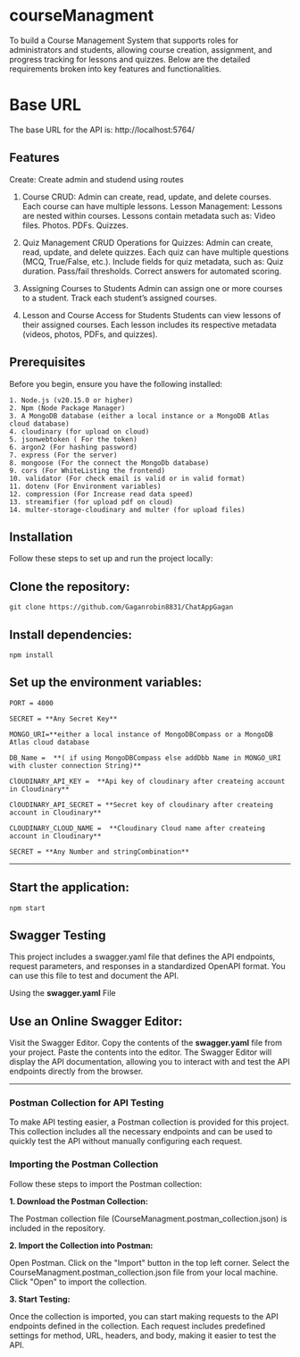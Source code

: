 # courseManagment
To build a Course Management System that supports roles for administrators and students, allowing course creation, assignment, and progress tracking for lessons and quizzes. Below are the detailed requirements broken into key features and functionalities.

# Base URL
The base URL for the API is:   http://localhost:5764/


## Features
Create: Create admin and studend  using routes
1. Course CRUD:
Admin can create, read, update, and delete courses.
Each course can have multiple lessons.
Lesson Management:
Lessons are nested within courses.
Lessons contain metadata such as:
Video files.
Photos.
PDFs.
Quizzes.

2. Quiz Management
CRUD Operations for Quizzes:
Admin can create, read, update, and delete quizzes.
Each quiz can have multiple questions (MCQ, True/False, etc.).
Include fields for quiz metadata, such as:
Quiz duration.
Pass/fail thresholds.
Correct answers for automated scoring.

4. Assigning Courses to Students
Admin can assign one or more courses to a student.
Track each student’s assigned courses.
5. Lesson and Course Access for Students
Students can view lessons of their assigned courses.
Each lesson includes its respective metadata (videos, photos, PDFs, and quizzes).



## Prerequisites
Before you begin, ensure you have the following installed:
```
1. Node.js (v20.15.0 or higher)
2. Npm (Node Package Manager)
3. A MongoDB database (either a local instance or a MongoDB Atlas cloud database)
4. cloudinary (for upload on cloud)
5. jsonwebtoken ( For the token)
6. argon2 (For hashing password)
7. express (For the server)
8. mongoose (For the connect the MongoDb database)
9. cors (For WhiteListing the frontend)
10. validator (For check email is valid or in valid format)
11. dotenv (For Environment variables)
12. compression (For Increase read data speed)
13. streamifier (for upload pdf on cloud)
14. multer-storage-cloudinary and multer (for upload files)

```
## Installation
Follow these steps to set up and run the project locally:

## Clone the repository:
```
git clone https://github.com/Gaganrobin8831/ChatAppGagan
```
## Install dependencies:
```
npm install
```
## Set up the environment variables:
```
PORT = 4000

SECRET = **Any Secret Key**

MONGO_URI=**either a local instance of MongoDBCompass or a MongoDB Atlas cloud database

DB_Name =  **( if using MongoDBCompass else addDbb Name in MONGO_URI with cluster connection String)**

ClOUDINARY_API_KEY =  **Api key of cloudinary after createing account in Cloudinary**

ClOUDINARY_API_SECRET = **Secret key of cloudinary after createing account in Cloudinary**

CLOUDINARY_CLOUD_NAME =  **Cloudinary Cloud name after createing account in Cloudinary**

SECRET = **Any Number and stringCombination**

```
------------------------------------------------------------------------------------------------------
## Start the application:
```
npm start
```

## Swagger Testing
This project includes a swagger.yaml file that defines the API endpoints, request parameters, and responses in a standardized OpenAPI format. You can use this file to test and document the API.

Using the **swagger.yaml** File
## Use an Online Swagger Editor:

Visit the Swagger Editor.
Copy the contents of the **swagger.yaml** file from your project.
Paste the contents into the editor.
The Swagger Editor will display the API documentation, allowing you to interact with and test the API endpoints directly from the browser.


---
### Postman Collection for API Testing
To make API testing easier, a Postman collection is provided for this project. This collection includes all the necessary endpoints and can be used to quickly test the API without manually configuring each request.

### Importing the Postman Collection
Follow these steps to import the Postman collection:

**1. Download the Postman Collection:**

The Postman collection file (CourseManagment.postman_collection.json) is included in the repository.

**2. Import the Collection into Postman:**

Open Postman.
Click on the "Import" button in the top left corner.
Select the CourseManagment.postman_collection.json file from your local machine.
Click "Open" to import the collection.

**3. Start Testing:**

Once the collection is imported, you can start making requests to the API endpoints defined in the collection. Each request includes predefined settings for method, URL, headers, and body, making it easier to test the API.